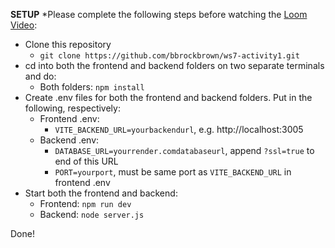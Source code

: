 **SETUP**
*Please complete the following steps before watching the [Loom Video](https://www.loom.com/share/f54df29de818445b9e84dcdc3079f028):
- Clone this repository
  - ```git clone https://github.com/bbrockbrown/ws7-activity1.git```
- cd into both the frontend and backend folders on two separate terminals and do:
  - Both folders: ```npm install```
- Create .env files for both the frontend and backend folders. Put in the following, respectively:
  - Frontend .env:
    - ```VITE_BACKEND_URL=yourbackendurl```, e.g. http://localhost:3005
  - Backend .env:
    - ```DATABASE_URL=yourrender.comdatabaseurl```, append ```?ssl=true``` to end of this URL
    - ```PORT=yourport```, must be same port as ```VITE_BACKEND_URL``` in frontend .env
- Start both the frontend and backend:
  - Frontend: ```npm run dev```
  - Backend: ```node server.js```
    
Done!
